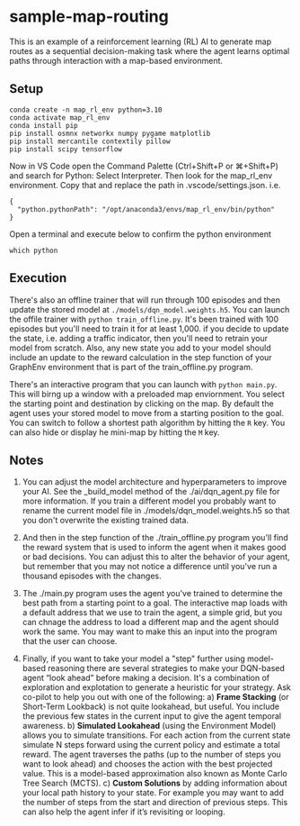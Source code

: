 # sample-map-routing
This is an example of a reinforcement learning (RL) AI to generate map routes as a sequential decision-making task where the agent learns optimal paths through interaction with a map-based environment.

## Setup
```
conda create -n map_rl_env python=3.10
conda activate map_rl_env
conda install pip
pip install osmnx networkx numpy pygame matplotlib
pip install mercantile contextily pillow
pip install scipy tensorflow
```

Now in VS Code open the Command Palette (Ctrl+Shift+P or ⌘+Shift+P) and search for Python: Select Interpreter.  Then look for the map_rl_env environment.  Copy that and replace the path in .vscode/settings.json.  i.e.
```
{
  "python.pythonPath": "/opt/anaconda3/envs/map_rl_env/bin/python"
}
```

Open a terminal and execute below to confirm the python environment
```
which python
```

## Execution
There's also an offline trainer that will run through 100 episodes and then update the stored model at ```./models/dqn_model.weights.h5```.  You can launch the offile trainer with ```python train_offline.py```.  It's been trained with 100 episodes but you'll need to train it for at least 1,000.  if you decide to update the state, i.e. adding a traffic indicator, then you'll need to retrain your model from scratch.  Also, any new state you add to your model should include an update to the reward calculation in the step function of your GraphEnv environment that is part of the train_offline.py program.

There's an interactive program that you can launch with ```python main.py```.  This will birng up a window with a preloaded map enviornment.  You select the starting point and destination by clicking on the map.  By default the agent uses your stored model to move from a starting position to the goal.  You can switch to follow a shortest path algorithm by hitting the ```R``` key.  You can also hide or display he mini-map by hitting the ```M``` key.


## Notes
1) You can adjust the model architecture and hyperparameters to improve your AI.  See the _build_model method of the ./ai/dqn_agent.py file for more information.  If you train a different model you probably want to rename the current model file in ./models/dqn_model.weights.h5 so that you don't overwrite the existing trained data.

2) And then in the step function of the ./train_offline.py program you'll find the reward system that is used to inform the agent when it makes good or bad decisions.  You can adjust this to alter the behavior of your agent, but remember that you may not notice a difference until you've run a thousand episodes with the changes.

3) The ./main.py program uses the agent you've trained to determine the best path from a starting point to a goal.  The interactive map loads with a default address that we use to train the agent, a simple grid, but you can chnage the address to load a different map and the agent should work the same.  You may want to make this an input into the program that the user can choose.

4) Finally, if you want to take your model a "step" further using model-based reasoning there are several strategies to make your DQN-based agent “look ahead” before making a decision. It's a combination of exploration and explotation to generate a heuristic for your strategy.  Ask co-pilot to help you out with one of the following:
    a) **Frame Stacking** (or Short-Term Lookback) is not quite lookahead, but useful.  You include the previous few states in the current input to give the agent temporal awareness.
    b) **Simulated Lookahead** (using the Environment Model) allows you to simulate transitions.  For each action from the current state simulate N steps forward using the current policy and estimate a total reward.  The agent traverses the paths (up to the number of steps you want to look ahead) and chooses the action with the best projected value.  This is a model-based approximation also known as Monte Carlo Tree Search (MCTS).
    c) **Custom Solutions** by adding information about your local path history to your state.  For example you may want to add the number of steps from the start and direction of previous steps.  This can also help the agent infer if it’s revisiting or looping.
